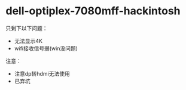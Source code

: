 # dell-optiplex-7080mff-hackintosh

只剩下以下问题：
- 无法显示4K
- wifi接收信号弱(win没问题)

注意：
- 注意dp转hdmi无法使用
- 已弃坑
